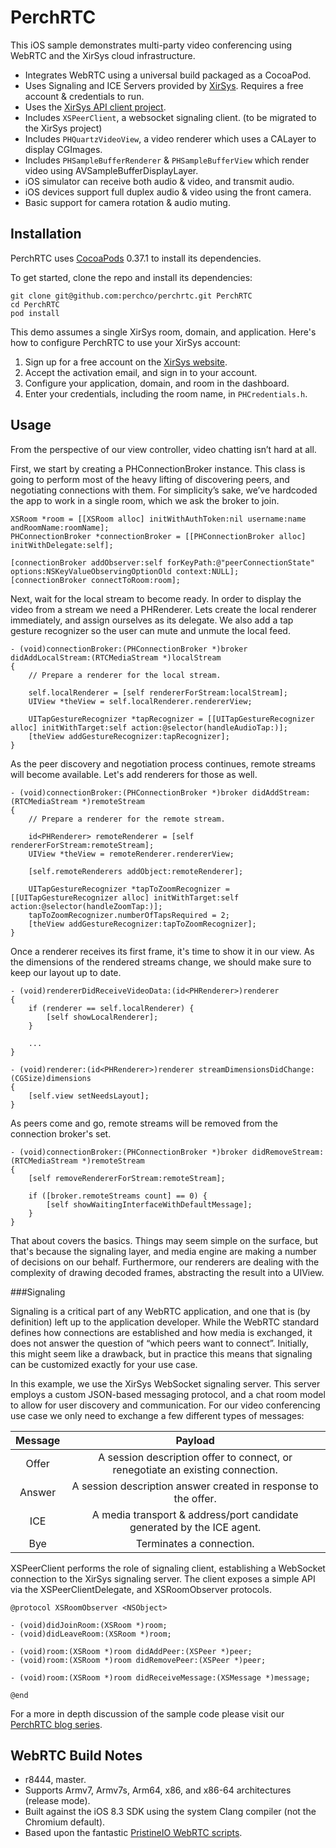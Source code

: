 PerchRTC
========

This iOS sample demonstrates multi-party video conferencing using WebRTC and the XirSys cloud infrastructure.

* Integrates WebRTC using a universal build packaged as a CocoaPod.
* Uses Signaling and ICE Servers provided by [XirSys](http://xirsys.com). Requires a free account & credentials to run.
* Uses the [XirSys API client project](https://github.com/samsymons/XirSys).
* Includes `XSPeerClient`, a websocket signaling client. (to be migrated to the XirSys project)
* Includes `PHQuartzVideoView`, a video renderer which uses a CALayer to display CGImages.
* Includes `PHSampleBufferRenderer` & `PHSampleBufferView` which render video using AVSampleBufferDisplayLayer.
* iOS simulator can receive both audio & video, and transmit audio.
* iOS devices support full duplex audio & video using the front camera.
* Basic support for camera rotation & audio muting.

## Installation

PerchRTC uses [CocoaPods](https://cocoapods.org/) 0.37.1 to install its dependencies.

To get started, clone the repo and install its dependencies:

```
git clone git@github.com:perchco/perchrtc.git PerchRTC
cd PerchRTC
pod install
```

This demo assumes a single XirSys room, domain, and application. Here's how to configure PerchRTC to use your XirSys account:

1. Sign up for a free account on the [XirSys website](http://xirsys.com).
2. Accept the activation email, and sign in to your account.
3. Configure your application, domain, and room in the dashboard.
4. Enter your credentials, including the room name, in `PHCredentials.h`.

## Usage

From the perspective of our view controller, video chatting isn’t hard at all.

First, we start by creating a PHConnectionBroker instance. This class is going to perform most of the heavy lifting of discovering peers, and negotiating connections with them. For simplicity’s sake, we’ve hardcoded the app to work in a single room, which we ask the broker to join.

``` obj-c
XSRoom *room = [[XSRoom alloc] initWithAuthToken:nil username:name andRoomName:roomName];
PHConnectionBroker *connectionBroker = [[PHConnectionBroker alloc] initWithDelegate:self];

[connectionBroker addObserver:self forKeyPath:@"peerConnectionState" options:NSKeyValueObservingOptionOld context:NULL];
[connectionBroker connectToRoom:room];
```

Next, wait for the local stream to become ready. In order to display the video from a stream we need a PHRenderer. Lets create the local renderer immediately, and assign ourselves as its delegate. We also add a tap gesture recognizer so the user can mute and unmute the local feed.

``` obj-c
- (void)connectionBroker:(PHConnectionBroker *)broker didAddLocalStream:(RTCMediaStream *)localStream
{
    // Prepare a renderer for the local stream.
    
    self.localRenderer = [self rendererForStream:localStream];
    UIView *theView = self.localRenderer.rendererView;

    UITapGestureRecognizer *tapRecognizer = [[UITapGestureRecognizer alloc] initWithTarget:self action:@selector(handleAudioTap:)];
    [theView addGestureRecognizer:tapRecognizer];
}
```

As the peer discovery and negotiation process continues, remote streams will become available. Let's add renderers for those as well.

``` obj-c
- (void)connectionBroker:(PHConnectionBroker *)broker didAddStream:(RTCMediaStream *)remoteStream
{
    // Prepare a renderer for the remote stream.
    
    id<PHRenderer> remoteRenderer = [self rendererForStream:remoteStream];
    UIView *theView = remoteRenderer.rendererView;

    [self.remoteRenderers addObject:remoteRenderer];

    UITapGestureRecognizer *tapToZoomRecognizer = [[UITapGestureRecognizer alloc] initWithTarget:self action:@selector(handleZoomTap:)];
    tapToZoomRecognizer.numberOfTapsRequired = 2;
    [theView addGestureRecognizer:tapToZoomRecognizer];
}

``` 

Once a renderer receives its first frame, it's time to show it in our view. As the dimensions of the rendered streams change, we should make sure to keep our layout up to date.

``` obj-c
- (void)rendererDidReceiveVideoData:(id<PHRenderer>)renderer
{
    if (renderer == self.localRenderer) {
        [self showLocalRenderer];
    }
    
    ...
}

- (void)renderer:(id<PHRenderer>)renderer streamDimensionsDidChange:(CGSize)dimensions
{
    [self.view setNeedsLayout];
}
```

As peers come and go, remote streams will be removed from the connection broker's set.

``` obj-c
- (void)connectionBroker:(PHConnectionBroker *)broker didRemoveStream:(RTCMediaStream *)remoteStream
{
    [self removeRendererForStream:remoteStream];

    if ([broker.remoteStreams count] == 0) {
        [self showWaitingInterfaceWithDefaultMessage];
    }
}
```

That about covers the basics. Things may seem simple on the surface, but that's because the signaling layer, and media engine are making a number of decisions on our behalf. Furthermore, our renderers are dealing with the complexity of drawing decoded frames, abstracting the result into a UIView.

###Signaling

Signaling is a critical part of any WebRTC application, and one that is (by definition) left up to the application developer. While the WebRTC standard defines how connections are established and how media is exchanged, it does not answer the question of “which peers want to connect”. Initially, this might seem like a drawback, but in practice this means that signaling can be customized exactly for your use case.

In this example, we use the XirSys WebSocket signaling server. This server employs a custom JSON-based messaging protocol, and a chat room model to allow for user discovery and communication. For our video conferencing use case we only need to exchange a few different types of messages:

| Message | Payload |
|:---:|:---:|
|Offer|A session description offer to connect, or renegotiate an existing connection.|
|Answer|A session description answer created in response to the offer.|
|ICE|A media transport & address/port candidate generated by the ICE agent.|
|Bye|Terminates a connection.|

XSPeerClient performs the role of signaling client, establishing a WebSocket connection to the XirSys signaling server. The client exposes a simple API via the XSPeerClientDelegate, and XSRoomObserver protocols.

``` obj-c
@protocol XSRoomObserver <NSObject>

- (void)didJoinRoom:(XSRoom *)room;
- (void)didLeaveRoom:(XSRoom *)room;

- (void)room:(XSRoom *)room didAddPeer:(XSPeer *)peer;
- (void)room:(XSRoom *)room didRemovePeer:(XSPeer *)peer;

- (void)room:(XSRoom *)room didReceiveMessage:(XSMessage *)message;

@end
```

For a more in depth discussion of the sample code please visit our [PerchRTC blog series](https://perch.co/blog/perchrtc-released/).

## WebRTC Build Notes

* r8444, master.
* Supports Armv7, Armv7s, Arm64, x86, and x86-64 architectures (release mode).
* Built against the iOS 8.3 SDK using the system Clang compiler (not the Chromium default).
* Based upon the fantastic [PristineIO WebRTC scripts](https://github.com/pristineio/webrtc-build-scripts).
